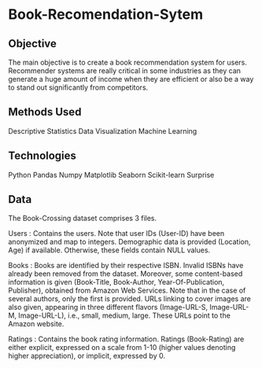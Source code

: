 # Book-Recomendation-Sytem

## Objective

The main objective is to create a book recommendation system for users. Recommender systems are really critical in some industries as they can generate a huge amount of income when they are efficient or also be a way to stand out significantly from competitors.

## Methods Used

Descriptive Statistics Data Visualization Machine Learning

## Technologies

Python Pandas Numpy Matplotlib Seaborn Scikit-learn Surprise

## Data

The Book-Crossing dataset comprises 3 files.

Users : Contains the users. Note that user IDs (User-ID) have been anonymized and map to integers. Demographic data is provided (Location, Age) if available. Otherwise, these fields contain NULL values.

Books : Books are identified by their respective ISBN. Invalid ISBNs have already been removed from the dataset. Moreover, some content-based information is given (Book-Title, Book-Author, Year-Of-Publication, Publisher), obtained from Amazon Web Services. Note that in the case of several authors, only the first is provided. URLs linking to cover images are also given, appearing in three different flavors (Image-URL-S, Image-URL-M, Image-URL-L), i.e., small, medium, large. These URLs point to the Amazon website.

Ratings : Contains the book rating information. Ratings (Book-Rating) are either explicit, expressed on a scale from 1-10 (higher values denoting higher appreciation), or implicit, expressed by 0.
